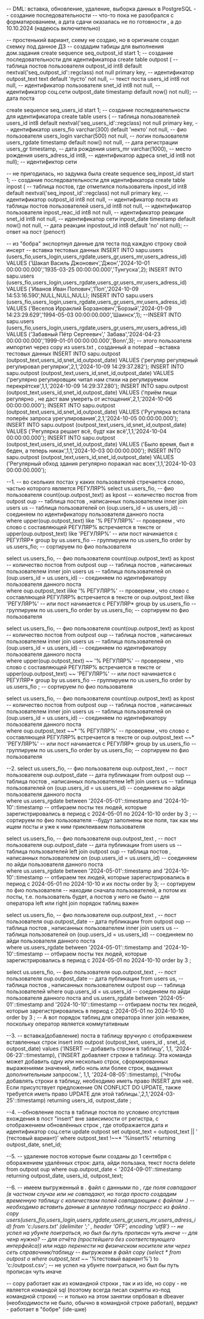 -- DML: вставка, обновление, удаление, выборка данных в PostgreSQL  -- создание последовательности
-- что-то пока не разобрался с форматированием,  а дата сдачи оказалась не по готовности ,  а до 10.10.2024 (надеюсь включительно)


-- простенький вариант, схему не создаю, но в оригинале создал схемку под данное ДЗ
-- создадим табицы для выполнения дом.задания
create sequence seq_outpost_id start 1;                                              -- создание последовательности для идентификатора
create table outpost (                                                               -- таблица постов пользователя
  outpost_id int8 default nextval('seq_outpost_id'::regclass) not null primary key,  -- идентификатор
  outpost_text text default 'пусто' not null,                                        -- текст поста 
  users_id int8 not null,                                                            -- идентификатор пользователя
  snet_id int8 not null,                                                             -- идентификатор соц.сети
  outpost_date timestamp default now() not null);                                    -- дата поста



create sequence seq_users_id start 1;                                               -- создание последовательности для идентификатора
create table users (                                                                -- таблица пользователей
  users_id int8 default nextval('seq_users_id'::regclass) not null primary key,     -- идентификатор
  users_fio varchar(300) default 'некто' not null,                                  -- фио пользователя
  users_login varchar(500) not null,                                                -- логин пользователя
  users_rgdate timestamp default now() not null,                                    -- дата регистрации
  users_gr timestamp,                                                               -- дата рождения
  users_mr varchar(1000),                                                           -- место рождения
  users_adress_id int8,                                                             -- идентификатор адреса
  snet_id int8 not null);                                                           -- идентификтор сети

-- не пригодилась, но задумка была
create sequence seq_inpost_id start 1;                                             -- создание последовательности для идентификатора
create table inpost (                                                              -- таблица постов, где отметился пользователь
  inpost_id int8 default nextval('seq_inpost_id'::regclass) not null primary key,  -- идентификатор
  outpost_id int8 not null,                                                        -- идентификатор поста из таблицы постов пользователей
  users_id int8 not null,                                                          -- идентификатор пользователя
  inpost_reac_id int8 not null,                                                    -- идентификатор реакции
  snet_id int8 not null,                                                           -- идентификатор сети
  inpost_date timestamp default now() not null,                                    -- дата реакции 
  inpostout_id int8 default 'no' not null);                                        -- ответ на пост (репост)

-- из "бобра" экспортнул данные для теста под каждую строку свой инсерт 
 -- вставка тестовых данных
INSERT INTO sapu.users (users_fio,users_login,users_rgdate,users_gr,users_mr,users_adress_id) VALUES ('Шакал Василь Джонович','Джон','2024-10-01 00:00:00.000','1935-03-25 00:00:00.000','Тунгуска',2);
INSERT INTO sapu.users (users_fio,users_login,users_rgdate,users_gr,users_mr,users_adress_id) VALUES ('Иванов Иван Попович','Поп','2024-10-09 14:53:16.590',NULL,NULL,NULL);
INSERT INTO sapu.users (users_fio,users_login,users_rgdate,users_gr,users_mr,users_adress_id) VALUES ('Веселов Ирраклий Борзанович','Борзый','2024-01-09 14:23:29.629','1994-05-03 00:00:00.000','Шаинск',1);
--INSERT INTO sapu.users (users_fio,users_login,users_rgdate,users_gr,users_mr,users_adress_id) VALUES ('Забавный Пётр Сергеевич',' Забава','2024-04-23 00:00:00.000','1999-01-01 00:00:00.000','Bonn',3); -- этого пользоателя импортил через copy из users.txt , созданный а notepad 
 --вставка тестовых данных
INSERT INTO sapu.outpost (outpost_text,users_id,snet_id,outpost_date) VALUES ('регуляр регулярный регулировал регулярки',2,1,'2024-10-09 14:29:37.282');
INSERT INTO sapu.outpost (outpost_text,users_id,snet_id,outpost_date) VALUES ('регулярно регулировщик читал нам стихи на регулируемом перекрётске',1,1,'2024-10-09 14:29:37.280');
INSERT INTO sapu.outpost (outpost_text,users_id,snet_id,outpost_date) VALUES ('приём пищи регулярно , не даст вам умереть от истощения',2,1,'2024-10-06 00:00:00.000');
INSERT INTO sapu.outpost (outpost_text,users_id,snet_id,outpost_date) VALUES ('Ругулярка встала поперёк запроса урегулирования',2,1,'2024-10-05 00:00:00.000');
INSERT INTO sapu.outpost (outpost_text,users_id,snet_id,outpost_date) VALUES ('Регулярка решает всё, будт как всё',1,1,'2024-10-04 00:00:00.000');
INSERT INTO sapu.outpost (outpost_text,users_id,snet_id,outpost_date) VALUES ('Было время, был я беден, а теперь никак',1,1,'2024-10-03 00:00:00.000');
INSERT INTO sapu.outpost (outpost_text,users_id,snet_id,outpost_date) VALUES ('Регулярный обход здания регулярно поражал нас всех',1,1,'2024-10-03 00:00:00.000');



--1.
-- во скольких постах у каких пользователей стречается слово, частью которого является РЕГУЛЯР%
select us.users_fio, 						              		-- фио пользователя
       count(oup.outpost_text) as kpost        		-- количество постов
  from  outpost oup                    	        	-- таблица постов , написанных пользователем 
 inner join users us                   		        -- таблица пользователей
    on (oup.users_id = us.users_id)         	  	-- соединяем по идентификатору пользователя данного поста   
 where upper(oup.outpost_text) like '% РЕГУЛЯР%'  -- проверяем , что слово с составляющей РЕГУЛЯР% встречается в тексте
    or upper(oup.outpost_text) like 'РЕГУЛЯР%'    -- или пост начинается с РЕГУЛЯР*
 group by us.users_fio     						          	-- группируем по us.users_fio
 order by us.users_fio;								            -- сортируем по фио пользователя

select us.users_fio, 								              -- фио пользователя
       count(oup.outpost_text) as kpost        		-- количество постов
  from  outpost oup                    		        -- таблица постов , написанных пользователем 
 inner join users us                   		        -- таблица пользователей
    on (oup.users_id = us.users_id)         	   	-- соединяем по идентификатору пользователя данного поста   
 where oup.outpost_text ilike '% РЕГУЛЯР%'       	-- проверяем , что слово с составляющей РЕГУЛЯР% встречается в тексте
    or oup.outpost_text ilike 'РЕГУЛЯР%'    	  	-- или пост начинается с РЕГУЛЯР*
 group by us.users_fio     							          -- группируем по us.users_fio
 order by us.users_fio;	 							            -- сортируем по фио пользователя

select us.users_fio, 							              	-- фио пользователя
       count(oup.outpost_text) as kpost        		-- количество постов
  from  outpost oup                    	        	-- таблица постов , написанных пользователем 
 inner join users us                   	        	-- таблица пользователей
    on (oup.users_id = us.users_id)         	   	-- соединяем по идентификатору пользователя данного поста   
 where upper(oup.outpost_text) ~~ '% РЕГУЛЯР%'   	-- проверяем , что слово с составляющей РЕГУЛЯР% встречается в тексте
    or upper(oup.outpost_text) ~~ 'РЕГУЛЯР%'     	-- или пост начинается с РЕГУЛЯР*
 group by us.users_fio     					          		-- группируем по us.users_fio
 order by us.users_fio	;	 				            		-- сортируем по фио пользователя
 
 select us.users_fio, 							            	-- фио пользователя
       count(oup.outpost_text) as kpost        		-- количество постов
  from  outpost oup                           		-- таблица постов , написанных пользователем 
 inner join users us                   		        -- таблица пользователей
    on (oup.users_id = us.users_id)         	  	-- соединяем по идентификатору пользователя данного поста   
 where oup.outpost_text ~~* '% РЕГУЛЯР%'     	  	-- проверяем , что слово с составляющей РЕГУЛЯР% встречается в тексте
    or oup.outpost_text ~~* 'РЕГУЛЯР%'    		  	-- или пост начинается с РЕГУЛЯР*
 group by us.users_fio     						          	-- группируем по us.users_fio
 order by us.users_fio;								            -- сортируем по фио пользователя
 
 
 
 
 --2.
select us.users_fio, 							              	-- фио пользователя
       oup.outpost_text ,  			        		      -- пост пользователя
       oup.outpost_date								            -- дата публикации 
  from outpost oup                     		        -- таблица постов , написанных пользователем 
  left join users us                   		        -- таблица пользователей
    on (oup.users_id = us.users_id)         	  	-- соединяем по айди пользователя данного поста   
 where us.users_rgdate between '2024-05-01'::timestamp and '2024-10-10'::timestamp -- отбираем посты тех людей, которые зарегистрировались в период с 2024-05-01 по 2024-10-10
 order by 3		;									                  -- сортируем по фио пользователя
 --будут заполнены все поля, так как мы ищем посты и уже к ним приклеиваем пользователя
 
 select us.users_fio, 								            -- фио пользователя
       oup.outpost_text ,  			        	       	-- пост пользователя
       oup.outpost_date								            -- дата публикации 
  from users us                        		        -- таблица пользователей
  left join outpost oup                   		    -- таблица постов , написанных пользователем 
    on (oup.users_id = us.users_id)         		  -- соединяем по айди пользователя данного поста   
 where us.users_rgdate between '2024-05-01'::timestamp and '2024-10-10'::timestamp -- отбираем тех людей, которые зарегистрировались в период с 2024-05-01 по 2024-10-10 и их посты
 order by 3;										                	-- сортируем по фио пользователя
-- находим сначала пользователей, а потом их посты, т.е. пользователь будет, а постов у него не было
-- для оператора left или right join порядок таблиц важен

 
select us.users_fio, 							              	-- фио пользователя
       oup.outpost_text ,  			        		      -- пост пользователя
       oup.outpost_date								            -- дата публикации 
  from outpost oup                     	        	-- таблица постов , написанных пользователем 
 inner join users us                   		        -- таблица пользователей
    on (oup.users_id = us.users_id)         	  	-- соединяем по айди пользователя данного поста   
 where us.users_rgdate between '2024-05-01'::timestamp and '2024-10-10'::timestamp -- отбираем посты тех людей, которые зарегистрировались в период с 2024-05-01 по 2024-10-10
 order by 3	 ;

select us.users_fio, 								              -- фио пользователя
       oup.outpost_text ,  			              		-- пост пользователя
       oup.outpost_date								            -- дата публикации 
  from users us,                    	          	-- таблица постов , написанных пользователем 
       outpost oup                   			        -- таблица пользователей
 where oup.users_id = us.users_id					        -- соединяем по айди пользователя данного поста 
   and us.users_rgdate between '2024-05-01'::timestamp and '2024-10-10'::timestamp -- отбираем посты тех людей, которые зарегистрировались в период с 2024-05-01 по 2024-10-10
 order by 3	 ;
-- А вот порядок таблиц для оператора inner join неважен, поскольку оператор является коммутативным
 
 --3.
 -- вставка(добавление) поста в таблицу вручную с отображением вставленных строк
 insert into outpost (outpost_text, users_id , snet_id, outpost_date)
   values ('INSERT — добавить строки в таблицу', 1,1, '2024-06-23'::timestamp),
          ('INSERT добавляет строки в таблицу. Эта команда может добавить одну или несколько строк, сформированных выражениями значений, либо ноль или более строк, выданных дополнительным запросом.', 1,1, '2024-08-05'::timestamp),
          ('Чтобы добавлять строки в таблицу, необходимо иметь право INSERT для неё. Если присутствует предложение ON CONFLICT DO UPDATE, также требуется иметь право UPDATE для этой таблицы.',2,1,'2024-03-25'::timestamp)
     returning users_id, outpost_date ;
 
--4. 
--обновление поста в таблице постов по условию отсутствия вхождения в пост "insert" вне зависимости от регистра, с отображением обновлённых строк , где отображается дата и идентификатор соц.сети
update outpost
   set outpost_text = outpost_text || ' (тестовый вариант)'
 where outpost_text !~~* '%insert%' 
 returning outpost_date, snet_id;
 
--5.
-- удаление постов которые были созданы до 1  сентября с оборажением удалённых строк: дата, айди пользака, текст поста 
delete 
  from outpost oup
 where oup.outpost_date < '2024-09-01'::timestamp
   returning outpost_date, users_id, outpost_text;
   
--6.
-- имеем выгруженный в *.* файл с данными по *, где поля совпадают (в частном случае или не совпадают, но тогда просто создадим временную таблицу с количеством полей совпадающим с файлом *.*)
-- необходимо вставить данные в целевую таблицу посгресс из файла *.* 
copy users(users_fio,users_login,users_rgdate,users_gr,users_mr,users_adress_id) from 'c:/users.txt' (delimiter ';' , header 'OFF', encoding 'utf8')  -- не успел на убунте поиграться, но был бы путь прописан чуть иначе
-- для ченр нужно?
-- для отчёта (простейшего без соответствующего интерфейса)) или надо перенести на физическом носителе или через сеть справочник/таблицу
-- выгружаем в файл
copy  (select * from outpost o where outpost_text ~~* '%тестовый вариант%') to 'c:/outpost.csv';    -- не успел на убунте поиграться, но был бы путь прописан чуть иначе

-- copy работает как из командной строки , так и из ide, но copy - не является командой sql (поэтому всегда писал скрипты из-под командной строки)
-- и только на этом занятии опрбовал в dbeaver (необходимости не было, обычно в командной строке работал), вердикт - работает в "бобре" (ide-шке)
